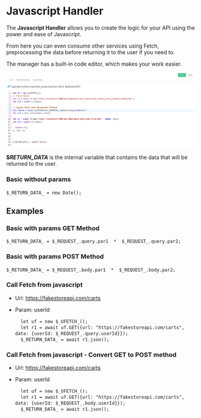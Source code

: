 # Javascript Handler

The **Javascript Handler** allows you to create the logic for your API using the power and ease of Javascript. 

From here you can even consume other services using Fetch, preprocessing the data before returning it to the user if you need to.

The manager has a built-in code editor, which makes your work easier.

![Editor](../img/javascript_editor.png)

**$_RETURN_DATA_** is the internal variable that contains the data that will be returned to the user.

  ### Basic without params

	$_RETURN_DATA_ = new Date();

## Examples

### Basic with params GET Method

	$_RETURN_DATA_ = $_REQUEST_.query.par1  *  $_REQUEST_.query.par2;

### Basic with params POST Method

	$_RETURN_DATA_ = $_REQUEST_.body.par1  *  $_REQUEST_.body.par2;

### Call Fetch from javascript

- Url: https://fakestoreapi.com/carts
- Param: userId

		let uf = new $_UFETCH_();
		let r1 = await uf.GET({url: "https://fakestoreapi.com/carts", data: {userId: $_REQUEST_.query.userId}});
		$_RETURN_DATA_ = await r1.json();

### Call Fetch from javascript - Convert GET to POST method

- Url: https://fakestoreapi.com/carts
- Param: userId

		let uf = new $_UFETCH_();
		let r1 = await uf.GET({url: "https://fakestoreapi.com/carts", data: {userId: $_REQUEST_.body.userId}});
		$_RETURN_DATA_ = await r1.json();
